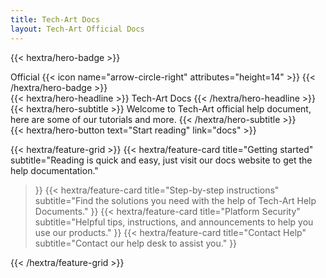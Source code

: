 ```yaml
---
title: Tech-Art Docs
layout: Tech-Art Official Docs
---
```


{{< hextra/hero-badge >}}
  <div class="hx-w-2 hx-h-2 hx-rounded-full hx-bg-primary-400"></div>
  <span>Official</span>
  {{< icon name="arrow-circle-right" attributes="height=14" >}}
{{< /hextra/hero-badge >}}

<div class="hx-mt-6 hx-mb-6">
{{< hextra/hero-headline >}}
  Tech-Art Docs
{{< /hextra/hero-headline >}}
</div>

<div class="hx-mb-12">
{{< hextra/hero-subtitle >}}
  Welcome to Tech-Art official help document,&nbsp;<br class="sm:hx-block hx-hidden" /> here are some of our tutorials and more.
{{< /hextra/hero-subtitle >}}
</div>

<div class="hx-mb-6">
{{< hextra/hero-button text="Start reading" link="docs" >}}
</div>

<div class="hx-mt-6"></div>

{{< hextra/feature-grid >}}
  {{< hextra/feature-card
    title="Getting started"
    subtitle="Reading is quick and easy, just visit our docs website to get the help documentation."
  >}}
  {{< hextra/feature-card
    title="Step-by-step instructions"
    subtitle="Find the solutions you need with the help of Tech-Art Help Documents."
  >}}
  {{< hextra/feature-card
    title="Platform Security"
    subtitle="Helpful tips, instructions, and announcements to help you use our products."
  >}}
  {{< hextra/feature-card
    title="Contact Help"
    subtitle="Contact our help desk to assist you."
  >}}

{{< /hextra/feature-grid >}}
